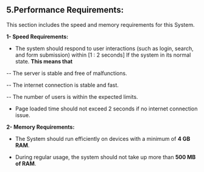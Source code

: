 ## **5.Performance Requirements:**

This section includes the speed and memory requirements for this System.

**1- Speed Requirements:**

-	The system should respond to user interactions (such as login, search, and form submission) within [1 : 2 seconds] If  the system    in its normal state.  **This means that**

-- The server is stable and free of malfunctions.

-- The internet connection is stable and fast.

-- The number of users is within the expected limits.

-	Page loaded time should not exceed 2 seconds if no internet connection issue.

**2- Memory Requirements:**

  - The System should run efficiently on devices with a minimum of **4 GB RAM**.

  - During regular usage, the system should not take up more than **500 MB of RAM**.



